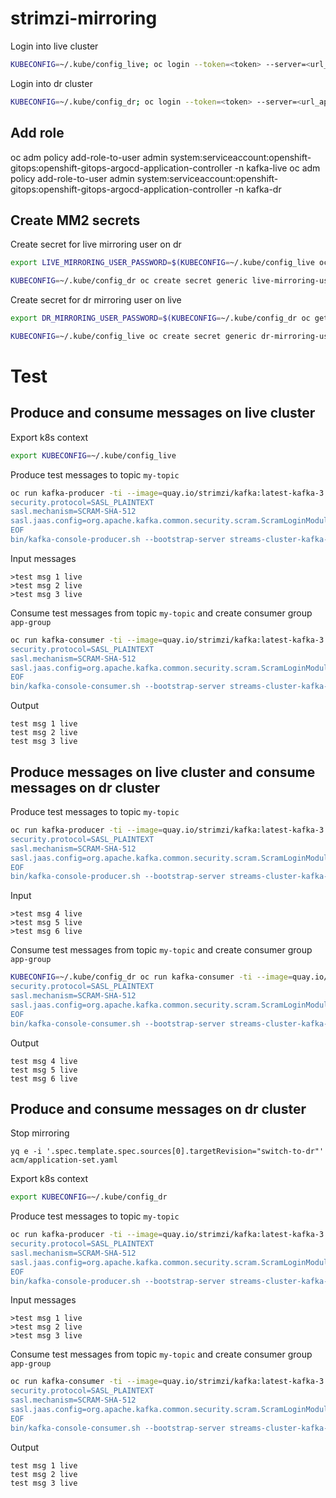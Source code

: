 # strimzi-mirroring


Login into live cluster
```bash
KUBECONFIG=~/.kube/config_live; oc login --token=<token> --server=<url_api>
```

Login into dr cluster
```bash
KUBECONFIG=~/.kube/config_dr; oc login --token=<token> --server=<url_api>
```

## Add role
oc adm policy add-role-to-user admin system:serviceaccount:openshift-gitops:openshift-gitops-argocd-application-controller -n kafka-live
oc adm policy add-role-to-user admin system:serviceaccount:openshift-gitops:openshift-gitops-argocd-application-controller -n kafka-dr

## Create MM2 secrets

Create secret for live mirroring user on dr
```bash
export LIVE_MIRRORING_USER_PASSWORD=$(KUBECONFIG=~/.kube/config_live oc get secret mirroring-user -n kafka-live -o jsonpath='{.data.password}' | base64 -d)

KUBECONFIG=~/.kube/config_dr oc create secret generic live-mirroring-user -n kafka-dr --from-literal=password=$LIVE_MIRRORING_USER_PASSWORD
```

Create secret for dr mirroring user on live
```bash
export DR_MIRRORING_USER_PASSWORD=$(KUBECONFIG=~/.kube/config_dr oc get secret mirroring-user -n kafka-dr -o jsonpath='{.data.password}' | base64 -d)

KUBECONFIG=~/.kube/config_live oc create secret generic dr-mirroring-user -n kafka-live --from-literal=password=$DR_MIRRORING_USER_PASSWORD
```

# Test

## Produce and consume messages on live cluster

Export k8s context
```bash
export KUBECONFIG=~/.kube/config_live
```

Produce test messages to topic `my-topic`
```bash
oc run kafka-producer -ti --image=quay.io/strimzi/kafka:latest-kafka-3.9.0 --rm=true --restart=Never -n kafka-live -- /bin/bash -c "cat >/tmp/producer.properties <<EOF 
security.protocol=SASL_PLAINTEXT
sasl.mechanism=SCRAM-SHA-512
sasl.jaas.config=org.apache.kafka.common.security.scram.ScramLoginModule required username=mirroring-user password=$LIVE_MIRRORING_USER_PASSWORD;
EOF
bin/kafka-console-producer.sh --bootstrap-server streams-cluster-kafka-bootstrap:9092 --topic my-topic --producer.config=/tmp/producer.properties"
```

Input messages
```
>test msg 1 live
>test msg 2 live
>test msg 3 live
```

Consume test messages from topic `my-topic` and create consumer group `app-group`
```bash
oc run kafka-consumer -ti --image=quay.io/strimzi/kafka:latest-kafka-3.9.0 --rm=true --restart=Never -n kafka-live -- /bin/bash -c "cat >/tmp/consumer.properties <<EOF 
security.protocol=SASL_PLAINTEXT
sasl.mechanism=SCRAM-SHA-512
sasl.jaas.config=org.apache.kafka.common.security.scram.ScramLoginModule required username=mirroring-user password=$LIVE_MIRRORING_USER_PASSWORD;
EOF
bin/kafka-console-consumer.sh --bootstrap-server streams-cluster-kafka-bootstrap:9092 --topic my-topic --group app-group --from-beginning --consumer.config=/tmp/consumer.properties"
```

Output
```
test msg 1 live
test msg 2 live
test msg 3 live
```

## Produce messages on live cluster and consume messages on dr cluster

Produce test messages to topic `my-topic`
```bash
oc run kafka-producer -ti --image=quay.io/strimzi/kafka:latest-kafka-3.9.0 --rm=true --restart=Never -n kafka-live -- /bin/bash -c "cat >/tmp/producer.properties <<EOF 
security.protocol=SASL_PLAINTEXT
sasl.mechanism=SCRAM-SHA-512
sasl.jaas.config=org.apache.kafka.common.security.scram.ScramLoginModule required username=mirroring-user password=$LIVE_MIRRORING_USER_PASSWORD;
EOF
bin/kafka-console-producer.sh --bootstrap-server streams-cluster-kafka-bootstrap:9092 --topic my-topic --producer.config=/tmp/producer.properties"
```

Input
```
>test msg 4 live
>test msg 5 live
>test msg 6 live
```

Consume test messages from topic `my-topic` and create consumer group `app-group`
```bash
KUBECONFIG=~/.kube/config_dr oc run kafka-consumer -ti --image=quay.io/strimzi/kafka:latest-kafka-3.9.0 --rm=true --restart=Never -n kafka-dr -- /bin/bash -c "cat >/tmp/consumer.properties <<EOF 
security.protocol=SASL_PLAINTEXT
sasl.mechanism=SCRAM-SHA-512
sasl.jaas.config=org.apache.kafka.common.security.scram.ScramLoginModule required username=mirroring-user password=$DR_MIRRORING_USER_PASSWORD;
EOF
bin/kafka-console-consumer.sh --bootstrap-server streams-cluster-kafka-bootstrap:9092 --topic my-topic --group app-group --from-beginning --consumer.config=/tmp/consumer.properties"
```

Output
```
test msg 4 live
test msg 5 live
test msg 6 live
```

## Produce and consume messages on dr cluster

Stop mirroring
```
yq e -i '.spec.template.spec.sources[0].targetRevision="switch-to-dr"' acm/application-set.yaml
```

Export k8s context
```bash
export KUBECONFIG=~/.kube/config_dr
```

Produce test messages to topic `my-topic`
```bash
oc run kafka-producer -ti --image=quay.io/strimzi/kafka:latest-kafka-3.9.0 --rm=true --restart=Never -n kafka-dr -- /bin/bash -c "cat >/tmp/producer.properties <<EOF 
security.protocol=SASL_PLAINTEXT
sasl.mechanism=SCRAM-SHA-512
sasl.jaas.config=org.apache.kafka.common.security.scram.ScramLoginModule required username=mirroring-user password=$LIVE_MIRRORING_USER_PASSWORD;
EOF
bin/kafka-console-producer.sh --bootstrap-server streams-cluster-kafka-bootstrap:9092 --topic my-topic --producer.config=/tmp/producer.properties"
```

Input messages
```
>test msg 1 live
>test msg 2 live
>test msg 3 live
```

Consume test messages from topic `my-topic` and create consumer group `app-group`
```bash
oc run kafka-consumer -ti --image=quay.io/strimzi/kafka:latest-kafka-3.9.0 --rm=true --restart=Never -n kafka-live -- /bin/bash -c "cat >/tmp/consumer.properties <<EOF 
security.protocol=SASL_PLAINTEXT
sasl.mechanism=SCRAM-SHA-512
sasl.jaas.config=org.apache.kafka.common.security.scram.ScramLoginModule required username=mirroring-user password=$LIVE_MIRRORING_USER_PASSWORD;
EOF
bin/kafka-console-consumer.sh --bootstrap-server streams-cluster-kafka-bootstrap:9092 --topic my-topic --group app-group --from-beginning --consumer.config=/tmp/consumer.properties"
```

Output
```
test msg 1 live
test msg 2 live
test msg 3 live
```